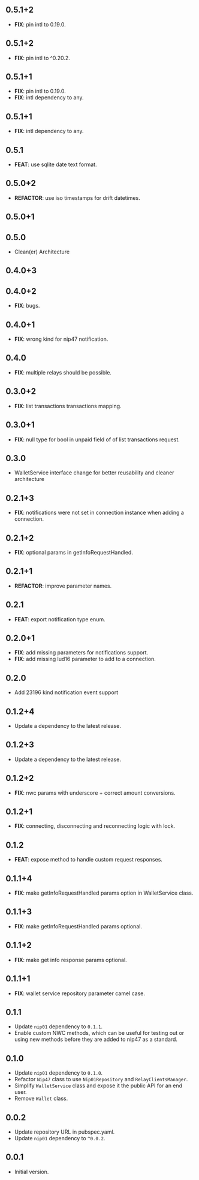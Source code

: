 ## 0.5.1+2

 - **FIX**: pin intl to 0.19.0.

## 0.5.1+2

- **FIX**: pin intl to ^0.20.2.

## 0.5.1+1

- **FIX**: pin intl to 0.19.0.
- **FIX**: intl dependency to any.

## 0.5.1+1

- **FIX**: intl dependency to any.

## 0.5.1

- **FEAT**: use sqlite date text format.

## 0.5.0+2

- **REFACTOR**: use iso timestamps for drift datetimes.

## 0.5.0+1

## 0.5.0

- Clean(er) Architecture

## 0.4.0+3

## 0.4.0+2

- **FIX**: bugs.

## 0.4.0+1

- **FIX**: wrong kind for nip47 notification.

## 0.4.0

- **FIX**: multiple relays should be possible.

## 0.3.0+2

- **FIX**: list transactions transactions mapping.

## 0.3.0+1

- **FIX**: null type for bool in unpaid field of of list transactions request.

## 0.3.0

- WalletService interface change for better reusability and cleaner architecture

## 0.2.1+3

- **FIX**: notifications were not set in connection instance when adding a connection.

## 0.2.1+2

- **FIX**: optional params in getInfoRequestHandled.

## 0.2.1+1

- **REFACTOR**: improve parameter names.

## 0.2.1

- **FEAT**: export notification type enum.

## 0.2.0+1

- **FIX**: add missing parameters for notifications support.
- **FIX**: add missing lud16 parameter to add to a connection.

## 0.2.0

- Add 23196 kind notification event support

## 0.1.2+4

- Update a dependency to the latest release.

## 0.1.2+3

- Update a dependency to the latest release.

## 0.1.2+2

- **FIX**: nwc params with underscore + correct amount conversions.

## 0.1.2+1

- **FIX**: connecting, disconnecting and reconnecting logic with lock.

## 0.1.2

- **FEAT**: expose method to handle custom request responses.

## 0.1.1+4

- **FIX**: make getInfoRequestHandled params option in WalletService class.

## 0.1.1+3

- **FIX**: make getInfoRequestHandled params optional.

## 0.1.1+2

- **FIX**: make get info response params optional.

## 0.1.1+1

- **FIX**: wallet service repository parameter camel case.

## 0.1.1

- Update `nip01` dependency to `0.1.1`.
- Enable custom NWC methods, which can be useful for testing out or using new methods before they are added to nip47 as a standard.

## 0.1.0

- Update `nip01` dependency to `0.1.0`.
- Refactor `Nip47` class to use `Nip01Repository` and `RelayClientsManager`.
- Simplify `WalletService` class and expose it the public API for an end user.
- Remove `Wallet` class.

## 0.0.2

- Update repository URL in pubspec.yaml.
- Update `nip01` dependency to `^0.0.2`.

## 0.0.1

- Initial version.

